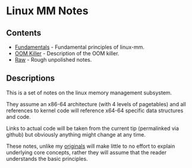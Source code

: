 # Linux MM Notes

## Contents

* [Fundamentals][p1] - Fundamental principles of linux-mm.
* [OOM Killer][p2] - Description of the OOM killer.
* [Raw][p3] - Rough unpolished notes.

## Descriptions

This is a set of notes on the linux memory management subsystem.

They assume an x86-64 architecture (with 4 levels of pagetables) and all
references to kernel code will reference x64-64 specific data structures and
code.

Links to actual code will be taken from the current tip (permalinked via github)
but obviously anything might change at any time.

These notes, unlike my [originals][0] will make little to no effort to explain
underlying core concepts, rather they will assume that the reader understands
the basic principles.

[0]:https://github.com/lorenzo-stoakes/linux-vm-notes
[1]:https://ljs.io/patches.html

[p1]:fundamentals.md
[p2]:oom.md
[p3]:raw.md

